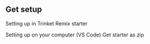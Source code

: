 ## Get setup

Setting up in Trinket
    Remix starter

Setting up on your computer (VS Code)
    Get starter as zip